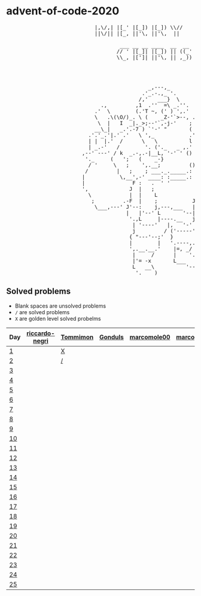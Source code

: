 # advent-of-code-2020

<pre>
                            |,\/,| |[_' |[_]) |[_]) \\//
                            ||\/|| |[_, ||'\, ||'\,  ||

                                    ___ __ __ ____  __  __  ____  _  _    __    __
                                   // ' |[_]| |[_]) || ((_' '||' |,\/,|  //\\  ((_'
                                   \\_, |[']| ||'\, || ,_))  ||  ||\/|| //``\\ ,_))


                                                                 ,;7,
                                                               _ ||:|,
                                             _,---,_           )\'  '|
                                           .'_.-.,_ '.         ',')  j
                                          /,'   ___}  \        _/   /
                              .,         ,1  .''  =\ _.''.   ,`';_ |
                            .'  \        (.'T ~, (' ) ',.'  /     ';',
                            \   .\(\O/)_. \ (    _Z-'`>--, .'',      ;
                             \  |   I  _|._>;--'`,-j-'    ;    ',  .'
                            __\_|   _.'.-7 ) `'-' "       (      ;'
                          .'.'_.'|.' .'   \ ',_           .'\   /
                          | |  |.'  /      \   \          l  \ /
                          | _.-'   /        '. ('._   _ ,.'   \i
                        ,--' ---' / k  _.-,.-|__L, '-' ' ()    ;
                         '._     (   ';   (    _-}             |
                          / '     \   ;    ',.__;         ()   /
                         /         |   ;    ; ___._._____.: :-j
                        |           \,__',-' ____: :_____.: :-\
                        |               F :   .  ' '        ,  L
                        ',             J  |   ;             j  |
                          \            |  |    L            |  J
                           ;         .-F  |    ;           J    L
                            \___,---' J'--:    j,---,___   |_   |
                                      |   |'--' L       '--| '-'|
                                       '.,L     |----.__   j.__.'
                                        | '----'   |,   '-'  }
                                        j         / ('-----';
                                       { "---'--;'  }       |
                                       |        |   '.----,.'
                                       ',.__.__.'    |=, _/
                                        |     /      |    '.
                                        |'= -x       L___   '--,
                                        L   __\          '-----'
                                         '.____)
</pre>

## Solved problems

- Blank spaces are unsolved problems
- `/` are solved problems
- `X` are golden level solved probelms

Day | [riccardo-negri][u01] | [Tommimon][u02] | [Gonduls][u03] | [marcomole00][u04] | [marcoparadina][u05] | [mynam3isg00d][u06]
--------- | ----------- | ----------- | ----------- | ----------- | ----------- | -----------
[1 ][d01] | [ ][u01d01] | [X][u02d01] | [ ][u03d01] | [ ][u04d01] | [ ][u05d01] | [ ][u06d01] | [ ][u07d01] | [ ][u08d01] | [ ][u09d01] | [ ][u10d01] | [ ][u11d01] | [ ][u12d01] | [ ][u13d01] | [ ][u14d01] | [ ][u15d01] | [ ][u16d01] | [ ][u17d01] | [ ][u18d01] | [ ][u19d01] | [ ][u20d01]
[2 ][d02] | [ ][u01d02] | [/][u02d02] | [ ][u03d02] | [ ][u04d02] | [ ][u05d02] | [ ][u06d02] | [ ][u07d02] | [ ][u08d02] | [ ][u09d02] | [ ][u10d02] | [ ][u11d02] | [ ][u12d02] | [ ][u13d02] | [ ][u14d02] | [ ][u15d02] | [ ][u16d02] | [ ][u17d02] | [ ][u18d02] | [ ][u19d02] | [ ][u20d02]
[3 ][d03] | [ ][u01d03] | [ ][u02d03] | [ ][u03d03] | [ ][u04d03] | [ ][u05d03] | [ ][u06d03] | [ ][u07d03] | [ ][u08d03] | [ ][u09d03] | [ ][u10d03] | [ ][u11d03] | [ ][u12d03] | [ ][u13d03] | [ ][u14d03] | [ ][u15d03] | [ ][u16d03] | [ ][u17d03] | [ ][u18d03] | [ ][u19d03] | [ ][u20d03]
[4 ][d04] | [ ][u01d04] | [ ][u02d04] | [ ][u03d04] | [ ][u04d04] | [ ][u05d04] | [ ][u06d04] | [ ][u07d04] | [ ][u08d04] | [ ][u09d04] | [ ][u10d04] | [ ][u11d04] | [ ][u12d04] | [ ][u13d04] | [ ][u14d04] | [ ][u15d04] | [ ][u16d04] | [ ][u17d04] | [ ][u18d04] | [ ][u19d04] | [ ][u20d04]
[5 ][d05] | [ ][u01d05] | [ ][u02d05] | [ ][u03d05] | [ ][u04d05] | [ ][u05d05] | [ ][u06d05] | [ ][u07d05] | [ ][u08d05] | [ ][u09d05] | [ ][u10d05] | [ ][u11d05] | [ ][u12d05] | [ ][u13d05] | [ ][u14d05] | [ ][u15d05] | [ ][u16d05] | [ ][u17d05] | [ ][u18d05] | [ ][u19d05] | [ ][u20d05]
[6 ][d06] | [ ][u01d06] | [ ][u02d06] | [ ][u03d06] | [ ][u04d06] | [ ][u05d06] | [ ][u06d06] | [ ][u07d06] | [ ][u08d06] | [ ][u09d06] | [ ][u10d06] | [ ][u11d06] | [ ][u12d06] | [ ][u13d06] | [ ][u14d06] | [ ][u15d06] | [ ][u16d06] | [ ][u17d06] | [ ][u18d06] | [ ][u19d06] | [ ][u20d06]
[7 ][d07] | [ ][u01d07] | [ ][u02d07] | [ ][u03d07] | [ ][u04d07] | [ ][u05d07] | [ ][u06d07] | [ ][u07d07] | [ ][u08d07] | [ ][u09d07] | [ ][u10d07] | [ ][u11d07] | [ ][u12d07] | [ ][u13d07] | [ ][u14d07] | [ ][u15d07] | [ ][u16d07] | [ ][u17d07] | [ ][u18d07] | [ ][u19d07] | [ ][u20d07]
[8 ][d08] | [ ][u01d08] | [ ][u02d08] | [ ][u03d08] | [ ][u04d08] | [ ][u05d08] | [ ][u06d08] | [ ][u07d08] | [ ][u08d08] | [ ][u09d08] | [ ][u10d08] | [ ][u11d08] | [ ][u12d08] | [ ][u13d08] | [ ][u14d08] | [ ][u15d08] | [ ][u16d08] | [ ][u17d08] | [ ][u18d08] | [ ][u19d08] | [ ][u20d08]
[9 ][d09] | [ ][u01d09] | [ ][u02d09] | [ ][u03d09] | [ ][u04d09] | [ ][u05d09] | [ ][u06d09] | [ ][u07d09] | [ ][u08d09] | [ ][u09d09] | [ ][u10d09] | [ ][u11d09] | [ ][u12d09] | [ ][u13d09] | [ ][u14d09] | [ ][u15d09] | [ ][u16d09] | [ ][u17d09] | [ ][u18d09] | [ ][u19d09] | [ ][u20d09]
[10][d10] | [ ][u01d10] | [ ][u02d10] | [ ][u03d10] | [ ][u04d10] | [ ][u05d10] | [ ][u06d10] | [ ][u07d10] | [ ][u08d10] | [ ][u09d10] | [ ][u10d10] | [ ][u11d10] | [ ][u12d10] | [ ][u13d10] | [ ][u14d10] | [ ][u15d10] | [ ][u16d10] | [ ][u17d10] | [ ][u18d10] | [ ][u19d10] | [ ][u20d10]
[11][d11] | [ ][u01d11] | [ ][u02d11] | [ ][u03d11] | [ ][u04d11] | [ ][u05d11] | [ ][u06d11] | [ ][u07d11] | [ ][u08d11] | [ ][u09d11] | [ ][u10d11] | [ ][u11d11] | [ ][u12d11] | [ ][u13d11] | [ ][u14d11] | [ ][u15d11] | [ ][u16d11] | [ ][u17d11] | [ ][u18d11] | [ ][u19d11] | [ ][u20d11]
[12][d12] | [ ][u01d12] | [ ][u02d12] | [ ][u03d12] | [ ][u04d12] | [ ][u05d12] | [ ][u06d12] | [ ][u07d12] | [ ][u08d12] | [ ][u09d12] | [ ][u10d12] | [ ][u11d12] | [ ][u12d12] | [ ][u13d12] | [ ][u14d12] | [ ][u15d12] | [ ][u16d12] | [ ][u17d12] | [ ][u18d12] | [ ][u19d12] | [ ][u20d12]
[13][d13] | [ ][u01d13] | [ ][u02d13] | [ ][u03d13] | [ ][u04d13] | [ ][u05d13] | [ ][u06d13] | [ ][u07d13] | [ ][u08d13] | [ ][u09d13] | [ ][u10d13] | [ ][u11d13] | [ ][u12d13] | [ ][u13d13] | [ ][u14d13] | [ ][u15d13] | [ ][u16d13] | [ ][u17d13] | [ ][u18d13] | [ ][u19d13] | [ ][u20d13]
[14][d14] | [ ][u01d14] | [ ][u02d14] | [ ][u03d14] | [ ][u04d14] | [ ][u05d14] | [ ][u06d14] | [ ][u07d14] | [ ][u08d14] | [ ][u09d14] | [ ][u10d14] | [ ][u11d14] | [ ][u12d14] | [ ][u13d14] | [ ][u14d14] | [ ][u15d14] | [ ][u16d14] | [ ][u17d14] | [ ][u18d14] | [ ][u19d14] | [ ][u20d14]
[15][d15] | [ ][u01d15] | [ ][u02d15] | [ ][u03d15] | [ ][u04d15] | [ ][u05d15] | [ ][u06d15] | [ ][u07d15] | [ ][u08d15] | [ ][u09d15] | [ ][u10d15] | [ ][u11d15] | [ ][u12d15] | [ ][u13d15] | [ ][u14d15] | [ ][u15d15] | [ ][u16d15] | [ ][u17d15] | [ ][u18d15] | [ ][u19d15] | [ ][u20d15]
[16][d16] | [ ][u01d16] | [ ][u02d16] | [ ][u03d16] | [ ][u04d16] | [ ][u05d16] | [ ][u06d16] | [ ][u07d16] | [ ][u08d16] | [ ][u09d16] | [ ][u10d16] | [ ][u11d16] | [ ][u12d16] | [ ][u13d16] | [ ][u14d16] | [ ][u15d16] | [ ][u16d16] | [ ][u17d16] | [ ][u18d16] | [ ][u19d16] | [ ][u20d16]
[17][d17] | [ ][u01d17] | [ ][u02d17] | [ ][u03d17] | [ ][u04d17] | [ ][u05d17] | [ ][u06d17] | [ ][u07d17] | [ ][u08d17] | [ ][u09d17] | [ ][u10d17] | [ ][u11d17] | [ ][u12d17] | [ ][u13d17] | [ ][u14d17] | [ ][u15d17] | [ ][u16d17] | [ ][u17d17] | [ ][u18d17] | [ ][u19d17] | [ ][u20d17]
[18][d18] | [ ][u01d18] | [ ][u02d18] | [ ][u03d18] | [ ][u04d18] | [ ][u05d18] | [ ][u06d18] | [ ][u07d18] | [ ][u08d18] | [ ][u09d18] | [ ][u10d18] | [ ][u11d18] | [ ][u12d18] | [ ][u13d18] | [ ][u14d18] | [ ][u15d18] | [ ][u16d18] | [ ][u17d18] | [ ][u18d18] | [ ][u19d18] | [ ][u20d18]
[19][d19] | [ ][u01d19] | [ ][u02d19] | [ ][u03d19] | [ ][u04d19] | [ ][u05d19] | [ ][u06d19] | [ ][u07d19] | [ ][u08d19] | [ ][u09d19] | [ ][u10d19] | [ ][u11d19] | [ ][u12d19] | [ ][u13d19] | [ ][u14d19] | [ ][u15d19] | [ ][u16d19] | [ ][u17d19] | [ ][u18d19] | [ ][u19d19] | [ ][u20d19]
[20][d20] | [ ][u01d20] | [ ][u02d20] | [ ][u03d20] | [ ][u04d20] | [ ][u05d20] | [ ][u06d20] | [ ][u07d20] | [ ][u08d20] | [ ][u09d20] | [ ][u10d20] | [ ][u11d20] | [ ][u12d20] | [ ][u13d20] | [ ][u14d20] | [ ][u15d20] | [ ][u16d20] | [ ][u17d20] | [ ][u18d20] | [ ][u19d20] | [ ][u20d20]
[21][d21] | [ ][u01d21] | [ ][u02d21] | [ ][u03d21] | [ ][u04d21] | [ ][u05d21] | [ ][u06d21] | [ ][u07d21] | [ ][u08d21] | [ ][u09d21] | [ ][u10d21] | [ ][u11d21] | [ ][u12d21] | [ ][u13d21] | [ ][u14d21] | [ ][u15d21] | [ ][u16d21] | [ ][u17d21] | [ ][u18d21] | [ ][u19d21] | [ ][u20d21]
[22][d22] | [ ][u01d22] | [ ][u02d22] | [ ][u03d22] | [ ][u04d22] | [ ][u05d22] | [ ][u06d22] | [ ][u07d22] | [ ][u08d22] | [ ][u09d22] | [ ][u10d22] | [ ][u11d22] | [ ][u12d22] | [ ][u13d22] | [ ][u14d22] | [ ][u15d22] | [ ][u16d22] | [ ][u17d22] | [ ][u18d22] | [ ][u19d22] | [ ][u20d22]
[23][d23] | [ ][u01d23] | [ ][u02d23] | [ ][u03d23] | [ ][u04d23] | [ ][u05d23] | [ ][u06d23] | [ ][u07d23] | [ ][u08d23] | [ ][u09d23] | [ ][u10d23] | [ ][u11d23] | [ ][u12d23] | [ ][u13d23] | [ ][u14d23] | [ ][u15d23] | [ ][u16d23] | [ ][u17d23] | [ ][u18d23] | [ ][u19d23] | [ ][u20d23]
[24][d24] | [ ][u01d24] | [ ][u02d24] | [ ][u03d24] | [ ][u04d24] | [ ][u05d24] | [ ][u06d24] | [ ][u07d24] | [ ][u08d24] | [ ][u09d24] | [ ][u10d24] | [ ][u11d24] | [ ][u12d24] | [ ][u13d24] | [ ][u14d24] | [ ][u15d24] | [ ][u16d24] | [ ][u17d24] | [ ][u18d24] | [ ][u19d24] | [ ][u20d24]
[25][d25] | [ ][u01d25] | [ ][u02d25] | [ ][u03d25] | [ ][u04d25] | [ ][u05d25] | [ ][u06d25] | [ ][u07d25] | [ ][u08d25] | [ ][u09d25] | [ ][u10d25] | [ ][u11d25] | [ ][u12d25] | [ ][u13d25] | [ ][u14d25] | [ ][u15d25] | [ ][u16d25] | [ ][u17d25] | [ ][u18d25] | [ ][u19d25] | [ ][u20d25]



[u01]: https://github.com/riccardo-negri
[u02]: https://github.com/Tommimon
[u03]: https://github.com/Gonduls
[u04]: https://github.com/marcomole00
[u05]: https://github.com/marcoparadina
[u06]: https://github.com/mynam3isg00d
[u07]: https://github.com/User07
[u08]: https://github.com/User08
[u09]: https://github.com/User09
[u10]: https://github.com/User10
[u11]: https://github.com/User11
[u12]: https://github.com/User12
[u13]: https://github.com/User13
[u14]: https://github.com/User14
[u15]: https://github.com/User15
[u16]: https://github.com/User16
[u17]: https://github.com/User17
[u18]: https://github.com/User18
[u19]: https://github.com/User19
[u20]: https://github.com/User20

[d01]: https://adventofcode.com/2020/day/1
[d02]: https://adventofcode.com/2020/day/2
[d03]: https://adventofcode.com/2020/day/3
[d04]: https://adventofcode.com/2020/day/4
[d05]: https://adventofcode.com/2020/day/5
[d06]: https://adventofcode.com/2020/day/6
[d07]: https://adventofcode.com/2020/day/7
[d08]: https://adventofcode.com/2020/day/8
[d09]: https://adventofcode.com/2020/day/9
[d10]: https://adventofcode.com/2020/day/10
[d11]: https://adventofcode.com/2020/day/11
[d12]: https://adventofcode.com/2020/day/12
[d13]: https://adventofcode.com/2020/day/13
[d14]: https://adventofcode.com/2020/day/14
[d15]: https://adventofcode.com/2020/day/15
[d16]: https://adventofcode.com/2020/day/16
[d17]: https://adventofcode.com/2020/day/17
[d18]: https://adventofcode.com/2020/day/18
[d19]: https://adventofcode.com/2020/day/19
[d20]: https://adventofcode.com/2020/day/20
[d21]: https://adventofcode.com/2020/day/21
[d22]: https://adventofcode.com/2020/day/22
[d23]: https://adventofcode.com/2020/day/23
[d24]: https://adventofcode.com/2020/day/24
[d25]: https://adventofcode.com/2020/day/25

[u01d01]: https://github.com/Tommimon/advent-of-code-2020/riccardo-negri/1
[u01d02]: https://github.com/Tommimon/advent-of-code-2020/riccardo-negri/2
[u01d03]: https://github.com/Tommimon/advent-of-code-2020/riccardo-negri/3
[u01d04]: https://github.com/Tommimon/advent-of-code-2020/riccardo-negri/4
[u01d05]: https://github.com/Tommimon/advent-of-code-2020/riccardo-negri/5
[u01d06]: https://github.com/Tommimon/advent-of-code-2020/riccardo-negri/6
[u01d07]: https://github.com/Tommimon/advent-of-code-2020/riccardo-negri/7
[u01d08]: https://github.com/Tommimon/advent-of-code-2020/riccardo-negri/8
[u01d09]: https://github.com/Tommimon/advent-of-code-2020/riccardo-negri/9
[u01d10]: https://github.com/Tommimon/advent-of-code-2020/riccardo-negri/10
[u01d11]: https://github.com/Tommimon/advent-of-code-2020/riccardo-negri/11
[u01d12]: https://github.com/Tommimon/advent-of-code-2020/riccardo-negri/12
[u01d13]: https://github.com/Tommimon/advent-of-code-2020/riccardo-negri/13
[u01d14]: https://github.com/Tommimon/advent-of-code-2020/riccardo-negri/14
[u01d15]: https://github.com/Tommimon/advent-of-code-2020/riccardo-negri/15
[u01d16]: https://github.com/Tommimon/advent-of-code-2020/riccardo-negri/16
[u01d17]: https://github.com/Tommimon/advent-of-code-2020/riccardo-negri/17
[u01d18]: https://github.com/Tommimon/advent-of-code-2020/riccardo-negri/18
[u01d19]: https://github.com/Tommimon/advent-of-code-2020/riccardo-negri/19
[u01d20]: https://github.com/Tommimon/advent-of-code-2020/riccardo-negri/20
[u01d21]: https://github.com/Tommimon/advent-of-code-2020/riccardo-negri/21
[u01d22]: https://github.com/Tommimon/advent-of-code-2020/riccardo-negri/22
[u01d23]: https://github.com/Tommimon/advent-of-code-2020/riccardo-negri/23
[u01d24]: https://github.com/Tommimon/advent-of-code-2020/riccardo-negri/24
[u01d25]: https://github.com/Tommimon/advent-of-code-2020/riccardo-negri/25
[u02d01]: https://github.com/Tommimon/advent-of-code-2020/Tommimon/1
[u02d02]: https://github.com/Tommimon/advent-of-code-2020/Tommimon/2
[u02d03]: https://github.com/Tommimon/advent-of-code-2020/Tommimon/3
[u02d04]: https://github.com/Tommimon/advent-of-code-2020/Tommimon/4
[u02d05]: https://github.com/Tommimon/advent-of-code-2020/Tommimon/5
[u02d06]: https://github.com/Tommimon/advent-of-code-2020/Tommimon/6
[u02d07]: https://github.com/Tommimon/advent-of-code-2020/Tommimon/7
[u02d08]: https://github.com/Tommimon/advent-of-code-2020/Tommimon/8
[u02d09]: https://github.com/Tommimon/advent-of-code-2020/Tommimon/9
[u02d10]: https://github.com/Tommimon/advent-of-code-2020/Tommimon/10
[u02d11]: https://github.com/Tommimon/advent-of-code-2020/Tommimon/11
[u02d12]: https://github.com/Tommimon/advent-of-code-2020/Tommimon/12
[u02d13]: https://github.com/Tommimon/advent-of-code-2020/Tommimon/13
[u02d14]: https://github.com/Tommimon/advent-of-code-2020/Tommimon/14
[u02d15]: https://github.com/Tommimon/advent-of-code-2020/Tommimon/15
[u02d16]: https://github.com/Tommimon/advent-of-code-2020/Tommimon/16
[u02d17]: https://github.com/Tommimon/advent-of-code-2020/Tommimon/17
[u02d18]: https://github.com/Tommimon/advent-of-code-2020/Tommimon/18
[u02d19]: https://github.com/Tommimon/advent-of-code-2020/Tommimon/19
[u02d20]: https://github.com/Tommimon/advent-of-code-2020/Tommimon/20
[u02d21]: https://github.com/Tommimon/advent-of-code-2020/Tommimon/21
[u02d22]: https://github.com/Tommimon/advent-of-code-2020/Tommimon/22
[u02d23]: https://github.com/Tommimon/advent-of-code-2020/Tommimon/23
[u02d24]: https://github.com/Tommimon/advent-of-code-2020/Tommimon/24
[u02d25]: https://github.com/Tommimon/advent-of-code-2020/Tommimon/25
[u03d01]: https://github.com/Tommimon/advent-of-code-2020/Gonduls/1
[u03d02]: https://github.com/Tommimon/advent-of-code-2020/Gonduls/2
[u03d03]: https://github.com/Tommimon/advent-of-code-2020/Gonduls/3
[u03d04]: https://github.com/Tommimon/advent-of-code-2020/Gonduls/4
[u03d05]: https://github.com/Tommimon/advent-of-code-2020/Gonduls/5
[u03d06]: https://github.com/Tommimon/advent-of-code-2020/Gonduls/6
[u03d07]: https://github.com/Tommimon/advent-of-code-2020/Gonduls/7
[u03d08]: https://github.com/Tommimon/advent-of-code-2020/Gonduls/8
[u03d09]: https://github.com/Tommimon/advent-of-code-2020/Gonduls/9
[u03d10]: https://github.com/Tommimon/advent-of-code-2020/Gonduls/10
[u03d11]: https://github.com/Tommimon/advent-of-code-2020/Gonduls/11
[u03d12]: https://github.com/Tommimon/advent-of-code-2020/Gonduls/12
[u03d13]: https://github.com/Tommimon/advent-of-code-2020/Gonduls/13
[u03d14]: https://github.com/Tommimon/advent-of-code-2020/Gonduls/14
[u03d15]: https://github.com/Tommimon/advent-of-code-2020/Gonduls/15
[u03d16]: https://github.com/Tommimon/advent-of-code-2020/Gonduls/16
[u03d17]: https://github.com/Tommimon/advent-of-code-2020/Gonduls/17
[u03d18]: https://github.com/Tommimon/advent-of-code-2020/Gonduls/18
[u03d19]: https://github.com/Tommimon/advent-of-code-2020/Gonduls/19
[u03d20]: https://github.com/Tommimon/advent-of-code-2020/Gonduls/20
[u03d21]: https://github.com/Tommimon/advent-of-code-2020/Gonduls/21
[u03d22]: https://github.com/Tommimon/advent-of-code-2020/Gonduls/22
[u03d23]: https://github.com/Tommimon/advent-of-code-2020/Gonduls/23
[u03d24]: https://github.com/Tommimon/advent-of-code-2020/Gonduls/24
[u03d25]: https://github.com/Tommimon/advent-of-code-2020/Gonduls/25
[u04d01]: https://github.com/Tommimon/advent-of-code-2020/marcomole00/1
[u04d02]: https://github.com/Tommimon/advent-of-code-2020/marcomole00/2
[u04d03]: https://github.com/Tommimon/advent-of-code-2020/marcomole00/3
[u04d04]: https://github.com/Tommimon/advent-of-code-2020/marcomole00/4
[u04d05]: https://github.com/Tommimon/advent-of-code-2020/marcomole00/5
[u04d06]: https://github.com/Tommimon/advent-of-code-2020/marcomole00/6
[u04d07]: https://github.com/Tommimon/advent-of-code-2020/marcomole00/7
[u04d08]: https://github.com/Tommimon/advent-of-code-2020/marcomole00/8
[u04d09]: https://github.com/Tommimon/advent-of-code-2020/marcomole00/9
[u04d10]: https://github.com/Tommimon/advent-of-code-2020/marcomole00/10
[u04d11]: https://github.com/Tommimon/advent-of-code-2020/marcomole00/11
[u04d12]: https://github.com/Tommimon/advent-of-code-2020/marcomole00/12
[u04d13]: https://github.com/Tommimon/advent-of-code-2020/marcomole00/13
[u04d14]: https://github.com/Tommimon/advent-of-code-2020/marcomole00/14
[u04d15]: https://github.com/Tommimon/advent-of-code-2020/marcomole00/15
[u04d16]: https://github.com/Tommimon/advent-of-code-2020/marcomole00/16
[u04d17]: https://github.com/Tommimon/advent-of-code-2020/marcomole00/17
[u04d18]: https://github.com/Tommimon/advent-of-code-2020/marcomole00/18
[u04d19]: https://github.com/Tommimon/advent-of-code-2020/marcomole00/19
[u04d20]: https://github.com/Tommimon/advent-of-code-2020/marcomole00/20
[u04d21]: https://github.com/Tommimon/advent-of-code-2020/marcomole00/21
[u04d22]: https://github.com/Tommimon/advent-of-code-2020/marcomole00/22
[u04d23]: https://github.com/Tommimon/advent-of-code-2020/marcomole00/23
[u04d24]: https://github.com/Tommimon/advent-of-code-2020/marcomole00/24
[u04d25]: https://github.com/Tommimon/advent-of-code-2020/marcomole00/25
[u05d01]: https://github.com/Tommimon/advent-of-code-2020/marcoparadina/1
[u05d02]: https://github.com/Tommimon/advent-of-code-2020/marcoparadina/2
[u05d03]: https://github.com/Tommimon/advent-of-code-2020/marcoparadina/3
[u05d04]: https://github.com/Tommimon/advent-of-code-2020/marcoparadina/4
[u05d05]: https://github.com/Tommimon/advent-of-code-2020/marcoparadina/5
[u05d06]: https://github.com/Tommimon/advent-of-code-2020/marcoparadina/6
[u05d07]: https://github.com/Tommimon/advent-of-code-2020/marcoparadina/7
[u05d08]: https://github.com/Tommimon/advent-of-code-2020/marcoparadina/8
[u05d09]: https://github.com/Tommimon/advent-of-code-2020/marcoparadina/9
[u05d10]: https://github.com/Tommimon/advent-of-code-2020/marcoparadina/10
[u05d11]: https://github.com/Tommimon/advent-of-code-2020/marcoparadina/11
[u05d12]: https://github.com/Tommimon/advent-of-code-2020/marcoparadina/12
[u05d13]: https://github.com/Tommimon/advent-of-code-2020/marcoparadina/13
[u05d14]: https://github.com/Tommimon/advent-of-code-2020/marcoparadina/14
[u05d15]: https://github.com/Tommimon/advent-of-code-2020/marcoparadina/15
[u05d16]: https://github.com/Tommimon/advent-of-code-2020/marcoparadina/16
[u05d17]: https://github.com/Tommimon/advent-of-code-2020/marcoparadina/17
[u05d18]: https://github.com/Tommimon/advent-of-code-2020/marcoparadina/18
[u05d19]: https://github.com/Tommimon/advent-of-code-2020/marcoparadina/19
[u05d20]: https://github.com/Tommimon/advent-of-code-2020/marcoparadina/20
[u05d21]: https://github.com/Tommimon/advent-of-code-2020/marcoparadina/21
[u05d22]: https://github.com/Tommimon/advent-of-code-2020/marcoparadina/22
[u05d23]: https://github.com/Tommimon/advent-of-code-2020/marcoparadina/23
[u05d24]: https://github.com/Tommimon/advent-of-code-2020/marcoparadina/24
[u05d25]: https://github.com/Tommimon/advent-of-code-2020/marcoparadina/25
[u06d01]: https://github.com/Tommimon/advent-of-code-2020/mynam3isg00d/1
[u06d02]: https://github.com/Tommimon/advent-of-code-2020/mynam3isg00d/2
[u06d03]: https://github.com/Tommimon/advent-of-code-2020/mynam3isg00d/3
[u06d04]: https://github.com/Tommimon/advent-of-code-2020/mynam3isg00d/4
[u06d05]: https://github.com/Tommimon/advent-of-code-2020/mynam3isg00d/5
[u06d06]: https://github.com/Tommimon/advent-of-code-2020/mynam3isg00d/6
[u06d07]: https://github.com/Tommimon/advent-of-code-2020/mynam3isg00d/7
[u06d08]: https://github.com/Tommimon/advent-of-code-2020/mynam3isg00d/8
[u06d09]: https://github.com/Tommimon/advent-of-code-2020/mynam3isg00d/9
[u06d10]: https://github.com/Tommimon/advent-of-code-2020/mynam3isg00d/10
[u06d11]: https://github.com/Tommimon/advent-of-code-2020/mynam3isg00d/11
[u06d12]: https://github.com/Tommimon/advent-of-code-2020/mynam3isg00d/12
[u06d13]: https://github.com/Tommimon/advent-of-code-2020/mynam3isg00d/13
[u06d14]: https://github.com/Tommimon/advent-of-code-2020/mynam3isg00d/14
[u06d15]: https://github.com/Tommimon/advent-of-code-2020/mynam3isg00d/15
[u06d16]: https://github.com/Tommimon/advent-of-code-2020/mynam3isg00d/16
[u06d17]: https://github.com/Tommimon/advent-of-code-2020/mynam3isg00d/17
[u06d18]: https://github.com/Tommimon/advent-of-code-2020/mynam3isg00d/18
[u06d19]: https://github.com/Tommimon/advent-of-code-2020/mynam3isg00d/19
[u06d20]: https://github.com/Tommimon/advent-of-code-2020/mynam3isg00d/20
[u06d21]: https://github.com/Tommimon/advent-of-code-2020/mynam3isg00d/21
[u06d22]: https://github.com/Tommimon/advent-of-code-2020/mynam3isg00d/22
[u06d23]: https://github.com/Tommimon/advent-of-code-2020/mynam3isg00d/23
[u06d24]: https://github.com/Tommimon/advent-of-code-2020/mynam3isg00d/24
[u06d25]: https://github.com/Tommimon/advent-of-code-2020/mynam3isg00d/25
[u07d01]: https://github.com/Tommimon/advent-of-code-2020/User07/1
[u07d02]: https://github.com/Tommimon/advent-of-code-2020/User07/2
[u07d03]: https://github.com/Tommimon/advent-of-code-2020/User07/3
[u07d04]: https://github.com/Tommimon/advent-of-code-2020/User07/4
[u07d05]: https://github.com/Tommimon/advent-of-code-2020/User07/5
[u07d06]: https://github.com/Tommimon/advent-of-code-2020/User07/6
[u07d07]: https://github.com/Tommimon/advent-of-code-2020/User07/7
[u07d08]: https://github.com/Tommimon/advent-of-code-2020/User07/8
[u07d09]: https://github.com/Tommimon/advent-of-code-2020/User07/9
[u07d10]: https://github.com/Tommimon/advent-of-code-2020/User07/10
[u07d11]: https://github.com/Tommimon/advent-of-code-2020/User07/11
[u07d12]: https://github.com/Tommimon/advent-of-code-2020/User07/12
[u07d13]: https://github.com/Tommimon/advent-of-code-2020/User07/13
[u07d14]: https://github.com/Tommimon/advent-of-code-2020/User07/14
[u07d15]: https://github.com/Tommimon/advent-of-code-2020/User07/15
[u07d16]: https://github.com/Tommimon/advent-of-code-2020/User07/16
[u07d17]: https://github.com/Tommimon/advent-of-code-2020/User07/17
[u07d18]: https://github.com/Tommimon/advent-of-code-2020/User07/18
[u07d19]: https://github.com/Tommimon/advent-of-code-2020/User07/19
[u07d20]: https://github.com/Tommimon/advent-of-code-2020/User07/20
[u07d21]: https://github.com/Tommimon/advent-of-code-2020/User07/21
[u07d22]: https://github.com/Tommimon/advent-of-code-2020/User07/22
[u07d23]: https://github.com/Tommimon/advent-of-code-2020/User07/23
[u07d24]: https://github.com/Tommimon/advent-of-code-2020/User07/24
[u07d25]: https://github.com/Tommimon/advent-of-code-2020/User07/25
[u08d01]: https://github.com/Tommimon/advent-of-code-2020/User08/1
[u08d02]: https://github.com/Tommimon/advent-of-code-2020/User08/2
[u08d03]: https://github.com/Tommimon/advent-of-code-2020/User08/3
[u08d04]: https://github.com/Tommimon/advent-of-code-2020/User08/4
[u08d05]: https://github.com/Tommimon/advent-of-code-2020/User08/5
[u08d06]: https://github.com/Tommimon/advent-of-code-2020/User08/6
[u08d07]: https://github.com/Tommimon/advent-of-code-2020/User08/7
[u08d08]: https://github.com/Tommimon/advent-of-code-2020/User08/8
[u08d09]: https://github.com/Tommimon/advent-of-code-2020/User08/9
[u08d10]: https://github.com/Tommimon/advent-of-code-2020/User08/10
[u08d11]: https://github.com/Tommimon/advent-of-code-2020/User08/11
[u08d12]: https://github.com/Tommimon/advent-of-code-2020/User08/12
[u08d13]: https://github.com/Tommimon/advent-of-code-2020/User08/13
[u08d14]: https://github.com/Tommimon/advent-of-code-2020/User08/14
[u08d15]: https://github.com/Tommimon/advent-of-code-2020/User08/15
[u08d16]: https://github.com/Tommimon/advent-of-code-2020/User08/16
[u08d17]: https://github.com/Tommimon/advent-of-code-2020/User08/17
[u08d18]: https://github.com/Tommimon/advent-of-code-2020/User08/18
[u08d19]: https://github.com/Tommimon/advent-of-code-2020/User08/19
[u08d20]: https://github.com/Tommimon/advent-of-code-2020/User08/20
[u08d21]: https://github.com/Tommimon/advent-of-code-2020/User08/21
[u08d22]: https://github.com/Tommimon/advent-of-code-2020/User08/22
[u08d23]: https://github.com/Tommimon/advent-of-code-2020/User08/23
[u08d24]: https://github.com/Tommimon/advent-of-code-2020/User08/24
[u08d25]: https://github.com/Tommimon/advent-of-code-2020/User08/25
[u09d01]: https://github.com/Tommimon/advent-of-code-2020/User09/1
[u09d02]: https://github.com/Tommimon/advent-of-code-2020/User09/2
[u09d03]: https://github.com/Tommimon/advent-of-code-2020/User09/3
[u09d04]: https://github.com/Tommimon/advent-of-code-2020/User09/4
[u09d05]: https://github.com/Tommimon/advent-of-code-2020/User09/5
[u09d06]: https://github.com/Tommimon/advent-of-code-2020/User09/6
[u09d07]: https://github.com/Tommimon/advent-of-code-2020/User09/7
[u09d08]: https://github.com/Tommimon/advent-of-code-2020/User09/8
[u09d09]: https://github.com/Tommimon/advent-of-code-2020/User09/9
[u09d10]: https://github.com/Tommimon/advent-of-code-2020/User09/10
[u09d11]: https://github.com/Tommimon/advent-of-code-2020/User09/11
[u09d12]: https://github.com/Tommimon/advent-of-code-2020/User09/12
[u09d13]: https://github.com/Tommimon/advent-of-code-2020/User09/13
[u09d14]: https://github.com/Tommimon/advent-of-code-2020/User09/14
[u09d15]: https://github.com/Tommimon/advent-of-code-2020/User09/15
[u09d16]: https://github.com/Tommimon/advent-of-code-2020/User09/16
[u09d17]: https://github.com/Tommimon/advent-of-code-2020/User09/17
[u09d18]: https://github.com/Tommimon/advent-of-code-2020/User09/18
[u09d19]: https://github.com/Tommimon/advent-of-code-2020/User09/19
[u09d20]: https://github.com/Tommimon/advent-of-code-2020/User09/20
[u09d21]: https://github.com/Tommimon/advent-of-code-2020/User09/21
[u09d22]: https://github.com/Tommimon/advent-of-code-2020/User09/22
[u09d23]: https://github.com/Tommimon/advent-of-code-2020/User09/23
[u09d24]: https://github.com/Tommimon/advent-of-code-2020/User09/24
[u09d25]: https://github.com/Tommimon/advent-of-code-2020/User09/25
[u10d01]: https://github.com/Tommimon/advent-of-code-2020/User10/1
[u10d02]: https://github.com/Tommimon/advent-of-code-2020/User10/2
[u10d03]: https://github.com/Tommimon/advent-of-code-2020/User10/3
[u10d04]: https://github.com/Tommimon/advent-of-code-2020/User10/4
[u10d05]: https://github.com/Tommimon/advent-of-code-2020/User10/5
[u10d06]: https://github.com/Tommimon/advent-of-code-2020/User10/6
[u10d07]: https://github.com/Tommimon/advent-of-code-2020/User10/7
[u10d08]: https://github.com/Tommimon/advent-of-code-2020/User10/8
[u10d09]: https://github.com/Tommimon/advent-of-code-2020/User10/9
[u10d10]: https://github.com/Tommimon/advent-of-code-2020/User10/10
[u10d11]: https://github.com/Tommimon/advent-of-code-2020/User10/11
[u10d12]: https://github.com/Tommimon/advent-of-code-2020/User10/12
[u10d13]: https://github.com/Tommimon/advent-of-code-2020/User10/13
[u10d14]: https://github.com/Tommimon/advent-of-code-2020/User10/14
[u10d15]: https://github.com/Tommimon/advent-of-code-2020/User10/15
[u10d16]: https://github.com/Tommimon/advent-of-code-2020/User10/16
[u10d17]: https://github.com/Tommimon/advent-of-code-2020/User10/17
[u10d18]: https://github.com/Tommimon/advent-of-code-2020/User10/18
[u10d19]: https://github.com/Tommimon/advent-of-code-2020/User10/19
[u10d20]: https://github.com/Tommimon/advent-of-code-2020/User10/20
[u10d21]: https://github.com/Tommimon/advent-of-code-2020/User10/21
[u10d22]: https://github.com/Tommimon/advent-of-code-2020/User10/22
[u10d23]: https://github.com/Tommimon/advent-of-code-2020/User10/23
[u10d24]: https://github.com/Tommimon/advent-of-code-2020/User10/24
[u10d25]: https://github.com/Tommimon/advent-of-code-2020/User10/25
[u11d01]: https://github.com/Tommimon/advent-of-code-2020/User11/1
[u11d02]: https://github.com/Tommimon/advent-of-code-2020/User11/2
[u11d03]: https://github.com/Tommimon/advent-of-code-2020/User11/3
[u11d04]: https://github.com/Tommimon/advent-of-code-2020/User11/4
[u11d05]: https://github.com/Tommimon/advent-of-code-2020/User11/5
[u11d06]: https://github.com/Tommimon/advent-of-code-2020/User11/6
[u11d07]: https://github.com/Tommimon/advent-of-code-2020/User11/7
[u11d08]: https://github.com/Tommimon/advent-of-code-2020/User11/8
[u11d09]: https://github.com/Tommimon/advent-of-code-2020/User11/9
[u11d10]: https://github.com/Tommimon/advent-of-code-2020/User11/10
[u11d11]: https://github.com/Tommimon/advent-of-code-2020/User11/11
[u11d12]: https://github.com/Tommimon/advent-of-code-2020/User11/12
[u11d13]: https://github.com/Tommimon/advent-of-code-2020/User11/13
[u11d14]: https://github.com/Tommimon/advent-of-code-2020/User11/14
[u11d15]: https://github.com/Tommimon/advent-of-code-2020/User11/15
[u11d16]: https://github.com/Tommimon/advent-of-code-2020/User11/16
[u11d17]: https://github.com/Tommimon/advent-of-code-2020/User11/17
[u11d18]: https://github.com/Tommimon/advent-of-code-2020/User11/18
[u11d19]: https://github.com/Tommimon/advent-of-code-2020/User11/19
[u11d20]: https://github.com/Tommimon/advent-of-code-2020/User11/20
[u11d21]: https://github.com/Tommimon/advent-of-code-2020/User11/21
[u11d22]: https://github.com/Tommimon/advent-of-code-2020/User11/22
[u11d23]: https://github.com/Tommimon/advent-of-code-2020/User11/23
[u11d24]: https://github.com/Tommimon/advent-of-code-2020/User11/24
[u11d25]: https://github.com/Tommimon/advent-of-code-2020/User11/25
[u12d01]: https://github.com/Tommimon/advent-of-code-2020/User12/1
[u12d02]: https://github.com/Tommimon/advent-of-code-2020/User12/2
[u12d03]: https://github.com/Tommimon/advent-of-code-2020/User12/3
[u12d04]: https://github.com/Tommimon/advent-of-code-2020/User12/4
[u12d05]: https://github.com/Tommimon/advent-of-code-2020/User12/5
[u12d06]: https://github.com/Tommimon/advent-of-code-2020/User12/6
[u12d07]: https://github.com/Tommimon/advent-of-code-2020/User12/7
[u12d08]: https://github.com/Tommimon/advent-of-code-2020/User12/8
[u12d09]: https://github.com/Tommimon/advent-of-code-2020/User12/9
[u12d10]: https://github.com/Tommimon/advent-of-code-2020/User12/10
[u12d11]: https://github.com/Tommimon/advent-of-code-2020/User12/11
[u12d12]: https://github.com/Tommimon/advent-of-code-2020/User12/12
[u12d13]: https://github.com/Tommimon/advent-of-code-2020/User12/13
[u12d14]: https://github.com/Tommimon/advent-of-code-2020/User12/14
[u12d15]: https://github.com/Tommimon/advent-of-code-2020/User12/15
[u12d16]: https://github.com/Tommimon/advent-of-code-2020/User12/16
[u12d17]: https://github.com/Tommimon/advent-of-code-2020/User12/17
[u12d18]: https://github.com/Tommimon/advent-of-code-2020/User12/18
[u12d19]: https://github.com/Tommimon/advent-of-code-2020/User12/19
[u12d20]: https://github.com/Tommimon/advent-of-code-2020/User12/20
[u12d21]: https://github.com/Tommimon/advent-of-code-2020/User12/21
[u12d22]: https://github.com/Tommimon/advent-of-code-2020/User12/22
[u12d23]: https://github.com/Tommimon/advent-of-code-2020/User12/23
[u12d24]: https://github.com/Tommimon/advent-of-code-2020/User12/24
[u12d25]: https://github.com/Tommimon/advent-of-code-2020/User12/25
[u13d01]: https://github.com/Tommimon/advent-of-code-2020/User13/1
[u13d02]: https://github.com/Tommimon/advent-of-code-2020/User13/2
[u13d03]: https://github.com/Tommimon/advent-of-code-2020/User13/3
[u13d04]: https://github.com/Tommimon/advent-of-code-2020/User13/4
[u13d05]: https://github.com/Tommimon/advent-of-code-2020/User13/5
[u13d06]: https://github.com/Tommimon/advent-of-code-2020/User13/6
[u13d07]: https://github.com/Tommimon/advent-of-code-2020/User13/7
[u13d08]: https://github.com/Tommimon/advent-of-code-2020/User13/8
[u13d09]: https://github.com/Tommimon/advent-of-code-2020/User13/9
[u13d10]: https://github.com/Tommimon/advent-of-code-2020/User13/10
[u13d11]: https://github.com/Tommimon/advent-of-code-2020/User13/11
[u13d12]: https://github.com/Tommimon/advent-of-code-2020/User13/12
[u13d13]: https://github.com/Tommimon/advent-of-code-2020/User13/13
[u13d14]: https://github.com/Tommimon/advent-of-code-2020/User13/14
[u13d15]: https://github.com/Tommimon/advent-of-code-2020/User13/15
[u13d16]: https://github.com/Tommimon/advent-of-code-2020/User13/16
[u13d17]: https://github.com/Tommimon/advent-of-code-2020/User13/17
[u13d18]: https://github.com/Tommimon/advent-of-code-2020/User13/18
[u13d19]: https://github.com/Tommimon/advent-of-code-2020/User13/19
[u13d20]: https://github.com/Tommimon/advent-of-code-2020/User13/20
[u13d21]: https://github.com/Tommimon/advent-of-code-2020/User13/21
[u13d22]: https://github.com/Tommimon/advent-of-code-2020/User13/22
[u13d23]: https://github.com/Tommimon/advent-of-code-2020/User13/23
[u13d24]: https://github.com/Tommimon/advent-of-code-2020/User13/24
[u13d25]: https://github.com/Tommimon/advent-of-code-2020/User13/25
[u14d01]: https://github.com/Tommimon/advent-of-code-2020/User14/1
[u14d02]: https://github.com/Tommimon/advent-of-code-2020/User14/2
[u14d03]: https://github.com/Tommimon/advent-of-code-2020/User14/3
[u14d04]: https://github.com/Tommimon/advent-of-code-2020/User14/4
[u14d05]: https://github.com/Tommimon/advent-of-code-2020/User14/5
[u14d06]: https://github.com/Tommimon/advent-of-code-2020/User14/6
[u14d07]: https://github.com/Tommimon/advent-of-code-2020/User14/7
[u14d08]: https://github.com/Tommimon/advent-of-code-2020/User14/8
[u14d09]: https://github.com/Tommimon/advent-of-code-2020/User14/9
[u14d10]: https://github.com/Tommimon/advent-of-code-2020/User14/10
[u14d11]: https://github.com/Tommimon/advent-of-code-2020/User14/11
[u14d12]: https://github.com/Tommimon/advent-of-code-2020/User14/12
[u14d13]: https://github.com/Tommimon/advent-of-code-2020/User14/13
[u14d14]: https://github.com/Tommimon/advent-of-code-2020/User14/14
[u14d15]: https://github.com/Tommimon/advent-of-code-2020/User14/15
[u14d16]: https://github.com/Tommimon/advent-of-code-2020/User14/16
[u14d17]: https://github.com/Tommimon/advent-of-code-2020/User14/17
[u14d18]: https://github.com/Tommimon/advent-of-code-2020/User14/18
[u14d19]: https://github.com/Tommimon/advent-of-code-2020/User14/19
[u14d20]: https://github.com/Tommimon/advent-of-code-2020/User14/20
[u14d21]: https://github.com/Tommimon/advent-of-code-2020/User14/21
[u14d22]: https://github.com/Tommimon/advent-of-code-2020/User14/22
[u14d23]: https://github.com/Tommimon/advent-of-code-2020/User14/23
[u14d24]: https://github.com/Tommimon/advent-of-code-2020/User14/24
[u14d25]: https://github.com/Tommimon/advent-of-code-2020/User14/25
[u15d01]: https://github.com/Tommimon/advent-of-code-2020/User15/1
[u15d02]: https://github.com/Tommimon/advent-of-code-2020/User15/2
[u15d03]: https://github.com/Tommimon/advent-of-code-2020/User15/3
[u15d04]: https://github.com/Tommimon/advent-of-code-2020/User15/4
[u15d05]: https://github.com/Tommimon/advent-of-code-2020/User15/5
[u15d06]: https://github.com/Tommimon/advent-of-code-2020/User15/6
[u15d07]: https://github.com/Tommimon/advent-of-code-2020/User15/7
[u15d08]: https://github.com/Tommimon/advent-of-code-2020/User15/8
[u15d09]: https://github.com/Tommimon/advent-of-code-2020/User15/9
[u15d10]: https://github.com/Tommimon/advent-of-code-2020/User15/10
[u15d11]: https://github.com/Tommimon/advent-of-code-2020/User15/11
[u15d12]: https://github.com/Tommimon/advent-of-code-2020/User15/12
[u15d13]: https://github.com/Tommimon/advent-of-code-2020/User15/13
[u15d14]: https://github.com/Tommimon/advent-of-code-2020/User15/14
[u15d15]: https://github.com/Tommimon/advent-of-code-2020/User15/15
[u15d16]: https://github.com/Tommimon/advent-of-code-2020/User15/16
[u15d17]: https://github.com/Tommimon/advent-of-code-2020/User15/17
[u15d18]: https://github.com/Tommimon/advent-of-code-2020/User15/18
[u15d19]: https://github.com/Tommimon/advent-of-code-2020/User15/19
[u15d20]: https://github.com/Tommimon/advent-of-code-2020/User15/20
[u15d21]: https://github.com/Tommimon/advent-of-code-2020/User15/21
[u15d22]: https://github.com/Tommimon/advent-of-code-2020/User15/22
[u15d23]: https://github.com/Tommimon/advent-of-code-2020/User15/23
[u15d24]: https://github.com/Tommimon/advent-of-code-2020/User15/24
[u15d25]: https://github.com/Tommimon/advent-of-code-2020/User15/25
[u16d01]: https://github.com/Tommimon/advent-of-code-2020/User16/1
[u16d02]: https://github.com/Tommimon/advent-of-code-2020/User16/2
[u16d03]: https://github.com/Tommimon/advent-of-code-2020/User16/3
[u16d04]: https://github.com/Tommimon/advent-of-code-2020/User16/4
[u16d05]: https://github.com/Tommimon/advent-of-code-2020/User16/5
[u16d06]: https://github.com/Tommimon/advent-of-code-2020/User16/6
[u16d07]: https://github.com/Tommimon/advent-of-code-2020/User16/7
[u16d08]: https://github.com/Tommimon/advent-of-code-2020/User16/8
[u16d09]: https://github.com/Tommimon/advent-of-code-2020/User16/9
[u16d10]: https://github.com/Tommimon/advent-of-code-2020/User16/10
[u16d11]: https://github.com/Tommimon/advent-of-code-2020/User16/11
[u16d12]: https://github.com/Tommimon/advent-of-code-2020/User16/12
[u16d13]: https://github.com/Tommimon/advent-of-code-2020/User16/13
[u16d14]: https://github.com/Tommimon/advent-of-code-2020/User16/14
[u16d15]: https://github.com/Tommimon/advent-of-code-2020/User16/15
[u16d16]: https://github.com/Tommimon/advent-of-code-2020/User16/16
[u16d17]: https://github.com/Tommimon/advent-of-code-2020/User16/17
[u16d18]: https://github.com/Tommimon/advent-of-code-2020/User16/18
[u16d19]: https://github.com/Tommimon/advent-of-code-2020/User16/19
[u16d20]: https://github.com/Tommimon/advent-of-code-2020/User16/20
[u16d21]: https://github.com/Tommimon/advent-of-code-2020/User16/21
[u16d22]: https://github.com/Tommimon/advent-of-code-2020/User16/22
[u16d23]: https://github.com/Tommimon/advent-of-code-2020/User16/23
[u16d24]: https://github.com/Tommimon/advent-of-code-2020/User16/24
[u16d25]: https://github.com/Tommimon/advent-of-code-2020/User16/25
[u17d01]: https://github.com/Tommimon/advent-of-code-2020/User17/1
[u17d02]: https://github.com/Tommimon/advent-of-code-2020/User17/2
[u17d03]: https://github.com/Tommimon/advent-of-code-2020/User17/3
[u17d04]: https://github.com/Tommimon/advent-of-code-2020/User17/4
[u17d05]: https://github.com/Tommimon/advent-of-code-2020/User17/5
[u17d06]: https://github.com/Tommimon/advent-of-code-2020/User17/6
[u17d07]: https://github.com/Tommimon/advent-of-code-2020/User17/7
[u17d08]: https://github.com/Tommimon/advent-of-code-2020/User17/8
[u17d09]: https://github.com/Tommimon/advent-of-code-2020/User17/9
[u17d10]: https://github.com/Tommimon/advent-of-code-2020/User17/10
[u17d11]: https://github.com/Tommimon/advent-of-code-2020/User17/11
[u17d12]: https://github.com/Tommimon/advent-of-code-2020/User17/12
[u17d13]: https://github.com/Tommimon/advent-of-code-2020/User17/13
[u17d14]: https://github.com/Tommimon/advent-of-code-2020/User17/14
[u17d15]: https://github.com/Tommimon/advent-of-code-2020/User17/15
[u17d16]: https://github.com/Tommimon/advent-of-code-2020/User17/16
[u17d17]: https://github.com/Tommimon/advent-of-code-2020/User17/17
[u17d18]: https://github.com/Tommimon/advent-of-code-2020/User17/18
[u17d19]: https://github.com/Tommimon/advent-of-code-2020/User17/19
[u17d20]: https://github.com/Tommimon/advent-of-code-2020/User17/20
[u17d21]: https://github.com/Tommimon/advent-of-code-2020/User17/21
[u17d22]: https://github.com/Tommimon/advent-of-code-2020/User17/22
[u17d23]: https://github.com/Tommimon/advent-of-code-2020/User17/23
[u17d24]: https://github.com/Tommimon/advent-of-code-2020/User17/24
[u17d25]: https://github.com/Tommimon/advent-of-code-2020/User17/25
[u18d01]: https://github.com/Tommimon/advent-of-code-2020/User18/1
[u18d02]: https://github.com/Tommimon/advent-of-code-2020/User18/2
[u18d03]: https://github.com/Tommimon/advent-of-code-2020/User18/3
[u18d04]: https://github.com/Tommimon/advent-of-code-2020/User18/4
[u18d05]: https://github.com/Tommimon/advent-of-code-2020/User18/5
[u18d06]: https://github.com/Tommimon/advent-of-code-2020/User18/6
[u18d07]: https://github.com/Tommimon/advent-of-code-2020/User18/7
[u18d08]: https://github.com/Tommimon/advent-of-code-2020/User18/8
[u18d09]: https://github.com/Tommimon/advent-of-code-2020/User18/9
[u18d10]: https://github.com/Tommimon/advent-of-code-2020/User18/10
[u18d11]: https://github.com/Tommimon/advent-of-code-2020/User18/11
[u18d12]: https://github.com/Tommimon/advent-of-code-2020/User18/12
[u18d13]: https://github.com/Tommimon/advent-of-code-2020/User18/13
[u18d14]: https://github.com/Tommimon/advent-of-code-2020/User18/14
[u18d15]: https://github.com/Tommimon/advent-of-code-2020/User18/15
[u18d16]: https://github.com/Tommimon/advent-of-code-2020/User18/16
[u18d17]: https://github.com/Tommimon/advent-of-code-2020/User18/17
[u18d18]: https://github.com/Tommimon/advent-of-code-2020/User18/18
[u18d19]: https://github.com/Tommimon/advent-of-code-2020/User18/19
[u18d20]: https://github.com/Tommimon/advent-of-code-2020/User18/20
[u18d21]: https://github.com/Tommimon/advent-of-code-2020/User18/21
[u18d22]: https://github.com/Tommimon/advent-of-code-2020/User18/22
[u18d23]: https://github.com/Tommimon/advent-of-code-2020/User18/23
[u18d24]: https://github.com/Tommimon/advent-of-code-2020/User18/24
[u18d25]: https://github.com/Tommimon/advent-of-code-2020/User18/25
[u19d01]: https://github.com/Tommimon/advent-of-code-2020/User19/1
[u19d02]: https://github.com/Tommimon/advent-of-code-2020/User19/2
[u19d03]: https://github.com/Tommimon/advent-of-code-2020/User19/3
[u19d04]: https://github.com/Tommimon/advent-of-code-2020/User19/4
[u19d05]: https://github.com/Tommimon/advent-of-code-2020/User19/5
[u19d06]: https://github.com/Tommimon/advent-of-code-2020/User19/6
[u19d07]: https://github.com/Tommimon/advent-of-code-2020/User19/7
[u19d08]: https://github.com/Tommimon/advent-of-code-2020/User19/8
[u19d09]: https://github.com/Tommimon/advent-of-code-2020/User19/9
[u19d10]: https://github.com/Tommimon/advent-of-code-2020/User19/10
[u19d11]: https://github.com/Tommimon/advent-of-code-2020/User19/11
[u19d12]: https://github.com/Tommimon/advent-of-code-2020/User19/12
[u19d13]: https://github.com/Tommimon/advent-of-code-2020/User19/13
[u19d14]: https://github.com/Tommimon/advent-of-code-2020/User19/14
[u19d15]: https://github.com/Tommimon/advent-of-code-2020/User19/15
[u19d16]: https://github.com/Tommimon/advent-of-code-2020/User19/16
[u19d17]: https://github.com/Tommimon/advent-of-code-2020/User19/17
[u19d18]: https://github.com/Tommimon/advent-of-code-2020/User19/18
[u19d19]: https://github.com/Tommimon/advent-of-code-2020/User19/19
[u19d20]: https://github.com/Tommimon/advent-of-code-2020/User19/20
[u19d21]: https://github.com/Tommimon/advent-of-code-2020/User19/21
[u19d22]: https://github.com/Tommimon/advent-of-code-2020/User19/22
[u19d23]: https://github.com/Tommimon/advent-of-code-2020/User19/23
[u19d24]: https://github.com/Tommimon/advent-of-code-2020/User19/24
[u19d25]: https://github.com/Tommimon/advent-of-code-2020/User19/25
[u20d01]: https://github.com/Tommimon/advent-of-code-2020/User20/1
[u20d02]: https://github.com/Tommimon/advent-of-code-2020/User20/2
[u20d03]: https://github.com/Tommimon/advent-of-code-2020/User20/3
[u20d04]: https://github.com/Tommimon/advent-of-code-2020/User20/4
[u20d05]: https://github.com/Tommimon/advent-of-code-2020/User20/5
[u20d06]: https://github.com/Tommimon/advent-of-code-2020/User20/6
[u20d07]: https://github.com/Tommimon/advent-of-code-2020/User20/7
[u20d08]: https://github.com/Tommimon/advent-of-code-2020/User20/8
[u20d09]: https://github.com/Tommimon/advent-of-code-2020/User20/9
[u20d10]: https://github.com/Tommimon/advent-of-code-2020/User20/10
[u20d11]: https://github.com/Tommimon/advent-of-code-2020/User20/11
[u20d12]: https://github.com/Tommimon/advent-of-code-2020/User20/12
[u20d13]: https://github.com/Tommimon/advent-of-code-2020/User20/13
[u20d14]: https://github.com/Tommimon/advent-of-code-2020/User20/14
[u20d15]: https://github.com/Tommimon/advent-of-code-2020/User20/15
[u20d16]: https://github.com/Tommimon/advent-of-code-2020/User20/16
[u20d17]: https://github.com/Tommimon/advent-of-code-2020/User20/17
[u20d18]: https://github.com/Tommimon/advent-of-code-2020/User20/18
[u20d19]: https://github.com/Tommimon/advent-of-code-2020/User20/19
[u20d20]: https://github.com/Tommimon/advent-of-code-2020/User20/20
[u20d21]: https://github.com/Tommimon/advent-of-code-2020/User20/21
[u20d22]: https://github.com/Tommimon/advent-of-code-2020/User20/22
[u20d23]: https://github.com/Tommimon/advent-of-code-2020/User20/23
[u20d24]: https://github.com/Tommimon/advent-of-code-2020/User20/24
[u20d25]: https://github.com/Tommimon/advent-of-code-2020/User20/25
